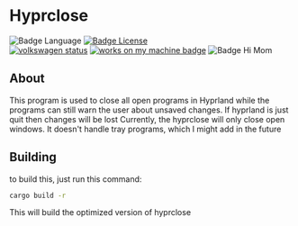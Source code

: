 # Hyprclose
![Badge Language] 
[![Badge License]](LICENSE)
<br>
[![volkswagen status](https://auchenberg.github.io/volkswagen/volkswargen_ci.svg?v=1)](https://github.com/auchenberg/volkswagen)
[![works on my machine badge](https://cdn.jsdelivr.net/gh/nikku/works-on-my-machine@v0.4.0/badge.svg)](https://github.com/nikku/works-on-my-machine)
![Badge Hi Mom]
<br>
## About
This program is used to close all open programs in Hyprland while the programs can still warn the user about unsaved changes. If hyprland is just quit then changes will be lost
Currently, the hyprclose will only close open windows. It doesn't handle tray programs, which I might add in the future

## Building
to build this, just run this command:
```bash
cargo build -r
```
This will build the optimized version of hyprclose

<!----------------------------------{ Badges }--------------------------------->
[Badge Language]: https://img.shields.io/github/languages/top/gold007-dev/hyprclose
[Badge License]: https://img.shields.io/github/license/gold007-dev/hyprclose
[Badge Lines]: https://img.shields.io/tokei/lines/github/gold007-dev/hyprclose
[Badge Hi Mom]: https://img.shields.io/badge/Hi-mom!-ff69b4